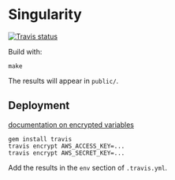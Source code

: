 # Singularity

[![Travis status](https://travis-ci.org/brandur/singularity.svg?branch=master)](https://travis-ci.org/brandur/singularity)

Build with:

    make

The results will appear in `public/`.

## Deployment

[documentation on encrypted variables][travis-encrypted]

    gem install travis
    travis encrypt AWS_ACCESS_KEY=...
    travis encrypt AWS_SECRET_KEY=...

Add the results in the `env` section of `.travis.yml`.

[travis-encrypted]: https://docs.travis-ci.com/user/environment-variables/#Encrypted-Variables
